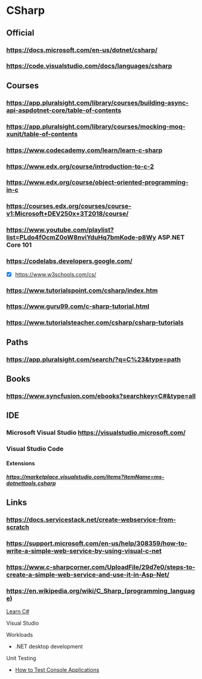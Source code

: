 # CSharp
## Official
### https://docs.microsoft.com/en-us/dotnet/csharp/
### https://code.visualstudio.com/docs/languages/csharp
## Courses
### https://app.pluralsight.com/library/courses/building-async-api-aspdotnet-core/table-of-contents
### https://app.pluralsight.com/library/courses/mocking-moq-xunit/table-of-contents
### https://www.codecademy.com/learn/learn-c-sharp
### https://www.edx.org/course/introduction-to-c-2
### https://www.edx.org/course/object-oriented-programming-in-c
### https://courses.edx.org/courses/course-v1:Microsoft+DEV250x+3T2018/course/
### https://www.youtube.com/playlist?list=PLdo4fOcmZ0oW8nviYduHq7bmKode-p8Wy ASP.NET Core 101
### https://codelabs.developers.google.com/
- [x] https://www.w3schools.com/cs/
### https://www.tutorialspoint.com/csharp/index.htm
### https://www.guru99.com/c-sharp-tutorial.html
### https://www.tutorialsteacher.com/csharp/csharp-tutorials
## Paths
### https://app.pluralsight.com/search/?q=C%23&type=path
## Books
### https://www.syncfusion.com/ebooks?searchkey=C#&type=all
## IDE
### Microsoft Visual Studio https://visualstudio.microsoft.com/
### Visual Studio Code
#### Extensions
##### https://marketplace.visualstudio.com/items?itemName=ms-dotnettools.csharp
## Links
### https://docs.servicestack.net/create-webservice-from-scratch
### https://support.microsoft.com/en-us/help/308359/how-to-write-a-simple-web-service-by-using-visual-c-net
### https://www.c-sharpcorner.com/UploadFile/29d7e0/steps-to-create-a-simple-web-service-and-use-it-in-Asp-Net/
### https://en.wikipedia.org/wiki/C_Sharp_(programming_language)
[Learn C#](https://www.codecademy.com/learn/learn-c-sharp)

Visual Studio

Workloads
* .NET desktop development

Unit Testing
* [How to Test Console Applications](https://www.codeproject.com/Articles/17652/How-to-Test-Console-Applications)
